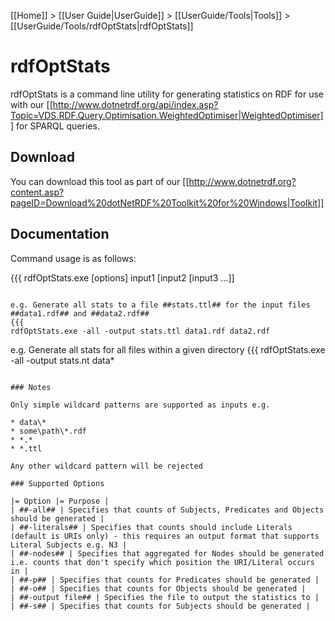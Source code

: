 [[Home]] > [[User Guide|UserGuide]] > [[UserGuide/Tools|Tools]] > [[UserGuide/Tools/rdfOptStats|rdfOptStats]]

# rdfOptStats 

rdfOptStats is a command line utility for generating statistics on RDF for use with our  [[http://www.dotnetrdf.org/api/index.asp?Topic=VDS.RDF.Query.Optimisation.WeightedOptimiser|WeightedOptimiser]] for SPARQL queries.

## Download 

You can download this tool as part of our [[http://www.dotnetrdf.org?content.asp?pageID=Download%20dotNetRDF%20Toolkit%20for%20Windows|Toolkit]]

## Documentation 

Command usage is as follows:

{{{
rdfOptStats.exe [options] input1 [input2 [input3 ...]]
```

e.g. Generate all stats to a file ##stats.ttl## for the input files ##data1.rdf## and ##data2.rdf##
{{{
rdfOptStats.exe -all -output stats.ttl data1.rdf data2.rdf
```

e.g. Generate all stats for all files within a given directory
{{{
rdfOptStats.exe -all -output stats.nt data\*
```

### Notes 

Only simple wildcard patterns are supported as inputs e.g.

* data\*
* some\path\*.rdf
* *.*
* *.ttl

Any other wildcard pattern will be rejected

### Supported Options 

|= Option |= Purpose |
| ##-all## | Specifies that counts of Subjects, Predicates and Objects should be generated |
| ##-literals## | Specifies that counts should include Literals (default is URIs only) - this requires an output format that supports Literal Subjects e.g. N3 |
| ##-nodes## | Specifies that aggregated for Nodes should be generated i.e. counts that don't specify which position the URI/Literal occurs in |
| ##-p## | Specifies that counts for Predicates should be generated |
| ##-o## | Specifies that counts for Objects should be generated |
| ##-output file## | Specifies the file to output the statistics to |
| ##-s## | Specifies that counts for Subjects should be generated |